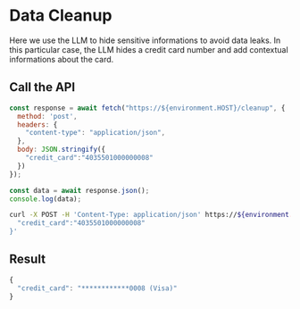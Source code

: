 # Data Cleanup

Here we use the LLM to hide sensitive informations to avoid data leaks. In this particular case, the LLM hides a credit card number and add contextual informations about the card.

## Call the API

```js
const response = await fetch("https://${environment.HOST}/cleanup", {
  method: 'post',
  headers: {
    "content-type": "application/json",
  },
  body: JSON.stringify({
    "credit_card":"4035501000000008"
  })
});

const data = await response.json();
console.log(data);
```

```sh
curl -X POST -H 'Content-Type: application/json' https://${environment.HOST}/cleanup -d '{
  "credit_card":"4035501000000008"
}'
```

## Result

```js
{
  "credit_card": "************0008 (Visa)"
}
```